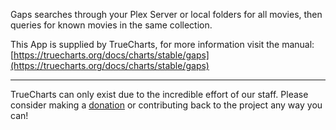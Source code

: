 Gaps searches through your Plex Server or local folders for all movies, then queries for known movies in the same collection.

This App is supplied by TrueCharts, for more information visit the manual: [https://truecharts.org/docs/charts/stable/gaps](https://truecharts.org/docs/charts/stable/gaps)

---

TrueCharts can only exist due to the incredible effort of our staff.
Please consider making a [donation](https://truecharts.org/docs/about/sponsor) or contributing back to the project any way you can!
